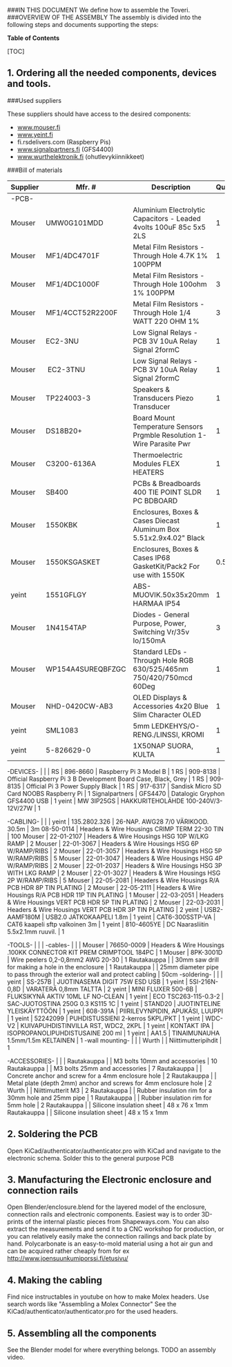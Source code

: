 ###IN THIS DOCUMENT
We define how to assemble the Toveri.
###OVERVIEW OF THE ASSEMBLY
The assembly is divided into the following steps and documents supporting the steps:

**Table of Contents**

[TOC]

## 1. Ordering all the needed components, devices and tools.

###Used suppliers

These suppliers should have access to the desired components:

- www.mouser.fi
- www.yeint.fi
- fi.rsdelivers.com      (Raspberry Pis)
- www.signalpartners.fi  (GFS4400)
- www.wurthelektronik.fi (ohutlevykiinnikkeet)

###Bill of materials

Supplier | Mfr. # | Description | Quantity
---------|--------|---------------|------------
-PCB- | | |
Mouser | UMW0G101MDD | Aluminium Electrolytic Capacitors - Leaded 4volts 100uF 85c 5x5 2LS | 1
Mouser | MF1/4DC4701F | Metal Film Resistors - Through Hole 4.7K 1% 100PPM | 1
Mouser | MF1/4DC1000F | Metal Film Resistors - Through Hole 100ohm 1% 100PPM | 3
Mouser | MF1/4CCT52R2200F | Metal Film Resistors - Through Hole 1/4 WATT 220 OHM 1% | 3
Mouser | EC2-3NU | Low Signal Relays - PCB 3V 10uA Relay Signal 2formC | 1
Mouser | EC2-3TNU | Low Signal Relays - PCB 3V 10uA Relay Signal 2formC | 1
Mouser | TP224003-3 | Speakers & Transducers Piezo Transducer | 1
Mouser | DS18B20+ | Board Mount Temperature Sensors Prgmble Resolution 1-Wire Parasite Pwr | 1
Mouser | C3200-6136A | Thermoelectric Modules FLEX HEATERS | 1
Mouser | SB400 | PCBs & Breadboards 400 TIE POINT SLDR PC BDBOARD | 1
Mouser | 1550KBK | Enclosures, Boxes & Cases Diecast Aluminum Box 5.51x2.9x4.02" Black | 1
Mouser | 1550KSGASKET | Enclosures, Boxes & Cases IP68 GasketKit/Pack2 For use with 1550K | 0.5
yeint | 1551GFLGY | ABS-MUOVIK.50x35x20mm HARMAA IP54 | 1
Mouser | 1N4154TAP | Diodes - General Purpose, Power, Switching Vr/35v Io/150mA | 3
Mouser | WP154A4SUREQBFZGC | Standard LEDs - Through Hole RGB 630/525/465nm 750/420/750mcd 60Deg | 1
Mouser | NHD-0420CW-AB3 | OLED Displays & Accessories 4x20 Blue Slim Character OLED | 1
yeint  | SML1083 | 5mm LEDKEHYS/O-RENG./LINSSI, KROMI | 1
yeint | 5-826629-0 | 1X50NAP SUORA, KULTA | 1

-DEVICES- | | |
RS | 896-8660 | Raspberry Pi 3 Model B | 1
RS | 909-8138 | Official Raspberry Pi 3 B Development Board Case, Black, Grey | 1
RS | 909-8135 | Official Pi 3 Power Supply Black | 1
RS | 917-6317 | Sandisk Micro SD Card NOOBS Raspberry Pi | 1
Signalpartners | GFS4470 | Datalogic Gryphon GFS4400 USB | 1
yeint | MW 3IP25GS | HAKKURITEHOLÄHDE 100-240V/3-12V/27W | 1

-CABLING- | | |
yeint | 135.2802.326 | 26-NAP. AWG28 7/0 VÄRIKOOD. 30.5m | 3m
08-50-0114 | Headers & Wire Housings CRIMP TERM 22-30 TIN | 100
Mouser | 22-01-2107 | Headers & Wire Housings HSG 10P W/LKG RAMP | 2
Mouser | 22-01-3067 | Headers & Wire Housings HSG 6P W/RAMP/RIBS | 2
Mouser | 22-01-3057 | Headers & Wire Housings HSG 5P W/RAMP/RIBS | 5
Mouser | 22-01-3047 | Headers & Wire Housings HSG 4P W/RAMP/RIBS | 2
Mouser | 22-01-2037 | Headers & Wire Housings HSG 3P WITH LKG RAMP | 2
Mouser | 22-01-3027 | Headers & Wire Housings HSG 2P W/RAMP/RIBS | 5
Mouser | 22-05-2081 | Headers & Wire Housings R/A PCB HDR 8P TIN PLATING | 2
Mouser | 22-05-2111 | Headers & Wire Housings R/A PCB HDR 11P TIN PLATING | 1
Mouser | 22-03-2051 | Headers & Wire Housings VERT PCB HDR 5P TIN PLATING | 2
Mouser | 22-03-2031 | Headers & Wire Housings VERT PCB HDR 3P TIN PLATING | 2
yeint | USB2-AAMF180M | USB2.0 JATKOKAAPELI 1.8m | 1
yeint | CAT6-300SSTP-VA | CAT6 kaapeli sftp valkoinen 3m | 1
yeint | 810-4605YE | DC Naarasliitin 5.5x2.1mm ruuvil. | 1

-TOOLS- | | |
-cables- | | |
Mouser | 76650-0009 | Headers & Wire Housings .100KK CONNECTOR KIT PREM CRIMPTOOL 184PC  | 1
Mouser | 8PK-3001D | Wire peelers 0,2-0,8mm2 AWG 20-30 | 1
Rautakauppa | | 30mm saw drill for making a hole in the enclosure | 1
Rautakauppa | | 25mm diameter pipe to pass through the exterior wall and protect cabling | 50cm
-soldering-  | | |
yeint | SS-257B | JUOTINASEMA DIGIT 75W ESD USB | 1
yeint | 5SI-216N-0,8D | VARATERÄ 0,8mm TALTTA | 2
yeint | MINI FLUXER 500-6B | FLUKSIKYNÄ AKTIV 10ML LF NO-CLEAN | 1
yeint | ECO TSC263-115-0.3-2 | SAC-JUOTOSTINA 250G 0.3 KS115 1C | 1
yeint | STAND20 | JUOTINTELINE YLEISKÄYTTÖÖN | 1
yeint | 608-391A | PIIRILEVYNPIDIN, APUKÄSI, LUUPPI | 1
yeint | 52242099 | PUHDISTUSSIENI 2-kerros 5KPL/PKT | 1
yeint | WDC-V2 | KUIVAPUHDISTINVILLA RST, WDC2, 2KPL | 1
yeint | KONTAKT IPA | ISOPROPANOLIPUHDISTUSAINE 200 ml | 1
yeint | AA1.5 |	TINAIMUNAUHA 1.5mm/1.5m KELTAINEN | 1
-wall mounting- | | |
Wurth | | Niittimutteripihdit | 1

-ACCESSORIES- | | |
Rautakauppa | | M3 bolts 10mm and accessories | 10
Rautakauppa | | M3 bolts 25mm and accessories | 7
Rautakauppa | | Concrete anchor and screw for a 4mm enclosure hole  | 2
Rautakauppa | | Metal plate (depth 2mm) anchor and screws for 4mm enclosure hole | 2
Wurth | | Niittimutterit M3 | 2
Rautakauppa | | Rubber insulation rim for a 30mm hole and 25mm pipe | 1
Rautakauppa | | Rubber insulation rim for 5mm hole | 2
Rautakauppa | | Silicone insulation sheet | 48 x 76 x 1mm
Rautakauppa | | Silicone insulation sheet | 48 x 15 x 1mm

## 2. Soldering the PCB
Open KiCad/authenticator/authenticator.pro with KiCad and navigate to the electronic schema. Solder this to the general purpose PCB

## 3. Manufacturing the Electronic enclosure and connection rails
Open Blender/enclosure.blend for the layered model of the enclosure, connection rails and electronic components.
Easiest way is to order 3D-prints of the internal plastic pieces from Shapeways.com.
You can also extract the measurements and send it to a CNC workshop for production,
or you can relatively easily make the connection railings and back plate by hand. Polycarbonate is an easy-to-mold material using a hot air gun and can be acquired rather cheaply from for ex http://www.joensuunkumiporssi.fi/etusivu/

## 4. Making the cabling
Find nice instructables in youtube on how to make Molex headers. Use search words like "Assembling a Molex Connector"
See the KiCad/authenticator/authenticator.pro for the used headers.

## 5. Assembling all the components
See the Blender model for where everything belongs.
TODO an assembly video.
